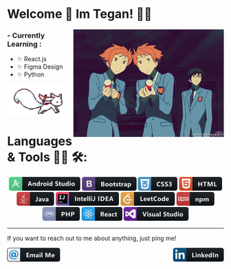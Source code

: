 # Welcome 👋 Im Tegan! 👩‍💻

<img align="right" height="250" width="350" alt="welcome gif with party poppers" src="https://raw.githubusercontent.com/teganjennings/teganjennings/main/assets/welcome.gif" />

### - Currently Learning :

- ✨ React.js
- ✨ Figma Design
- ✨ Python

<img align="center" height="75" alt="kyubey running gif" src="https://raw.githubusercontent.com/teganjennings/teganjennings/main/assets/kyubey.gif" />

# Languages & Tools 👨‍💻 🛠:

<p align="center">
  <!-- For more icons please follow  https://github.com/MikeCodesDotNET/ColoredBadges -->
  <img alt="android-studios icon" src="https://raw.githubusercontent.com/teganjennings/teganjennings/main/assets/languages/android_studio.png" />
  <img alt="bootstrap icon" src="https://raw.githubusercontent.com/teganjennings/teganjennings/main/assets/languages/bootstrap.png" />
  <img alt="CSS icon" src="https://raw.githubusercontent.com/teganjennings/teganjennings/main/assets/languages/css3.png" />
  <img alt="HTML icon" src="https://raw.githubusercontent.com/teganjennings/teganjennings/main/assets/languages/html.png" />
  <img alt="Java icon" src="https://raw.githubusercontent.com/teganjennings/teganjennings/main/assets/languages/java.png" />
  <img alt="jetbrains_intellij icon" src="https://raw.githubusercontent.com/teganjennings/teganjennings/main/assets/languages/jetbrains_intellij.png" />
  <img alt="leetcode icon" src="https://raw.githubusercontent.com/teganjennings/teganjennings/main/assets/languages/leetcode.png" />
  <img alt="npm icon" src="https://raw.githubusercontent.com/teganjennings/teganjennings/main/assets/languages/npm.png" />
  <img alt="php icon" src="https://raw.githubusercontent.com/teganjennings/teganjennings/main/assets/languages/php.png" />
  <img alt="react icon" src="https://raw.githubusercontent.com/teganjennings/teganjennings/main/assets/languages/react.png" />
  <img alt="visualstudio icon" src="https://raw.githubusercontent.com/teganjennings/teganjennings/main/assets/languages/visualstudio.png" />
</p>

<hr width="100%" size="2">
<p align="center">
  <p>If you want to reach out to me about anything, just ping me!</p>
  <a href="mailto:teganjennings1@hotmail.com">
    <img align="left" alt="email me icon" src="https://raw.githubusercontent.com/teganjennings/teganjennings/main/assets/contact/email_me.png" />
  </a>
  <a href="https://www.linkedin.com/in/teganjennings/">
    <img align="right" alt="github stats" src="https://raw.githubusercontent.com/teganjennings/teganjennings/main/assets/contact/linkedin.png" />
  </a>
</p>

<!-- <a href="https://github.com/teganjennings/github-readme-stats">
  <img align="right" height="250" width="350" alt="github stats" src="https://github-readme-stats.vercel.app/api?username=teganjennings&&show_icons=true&theme=dracula" />
</a> -->
